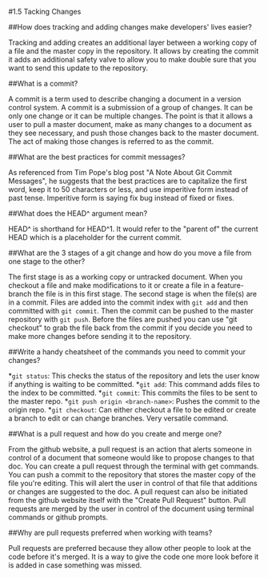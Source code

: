 #1.5 Tacking Changes

##How does tracking and adding changes make developers' lives easier?

Tracking and adding creates an additional layer between a working copy of a file
and the master copy in the repository. It allows by creating the commit it adds
an additional safety valve to allow you to make double sure that you want to 
send this update to the repository. 

##What is a commit?

A commit is a term used to describe changing a document in a version control 
system. A commit is a submission of a group of changes. It can be only one 
change or it can be multiple changes. The point is that it allows a user to 
pull a master document, make as many changes to a document as they see 
necessary, and push those changes back to the master document. The act of making 
those changes is referred to as the commit.

##What are the best practices for commit messages?

As referenced from Tim Pope's blog post "A Note About Git Commit Messages", he 
suggests that the best practices are to capitalize the first word, keep it to 50
characters or less, and use imperitive form instead of past tense.
Imperitive form is saying fix bug instead of fixed or fixes. 

##What does the HEAD^ argument mean?

HEAD^ is shorthand for HEAD^1. It would refer to the "parent of" the current HEAD 
which is a placeholder for the current commit. 

##What are the 3 stages of a git change and how do you move a file from one stage to the other?

The first stage is as a working copy or untracked document. When you checkout a
file and make modifications to it or create a file in a feature-branch the file
is in this first stage. The second stage is when the file(s) are in a commit.
Files are added into the commit index with `git add` and then committed with
`git commit`. Then the commit can be pushed to the master repository with `git push`.
Before the files are pushed you can use "git checkout" to grab the file
back from the commit if you decide you need to make more changes before sending
it to the repository.

##Write a handy cheatsheet of the commands you need to commit your changes?

*`git status`: This checks the status of the repository and lets the user know
 if anything is waiting to be committed.
*`git add`: This command adds files to the index to be committed.
*`git commit`: This commits the files to be sent to the master repo.
*`git push origin <branch-name>`: Pushes the commit to the origin repo.
*`git checkout`: Can either checkout a file to be edited or create a branch to
  edit or can change branches. Very versatile command.
  
##What is a pull request and how do you create and merge one?

From the github website, a pull request is an action that alerts someone in 
control of a document that someone would like to propose changes to that doc.
You can create a pull request through the terminal with get commands. You can
push a commit to the repository that stores the master copy of the file you're
editing. This will alert the user in control of that file that additions or 
changes are suggested to the doc. A pull request can also be initiated from 
the github website itself with the "Create Pull Request" button. Pull requests
are merged by the user in control of the document using terminal commands or 
github prompts.

##Why are pull requests preferred when working with teams?

Pull requests are preferred because they allow other people to look at the code
before it's merged. It is a way to give the code one more look before it is
added in case something was missed. 